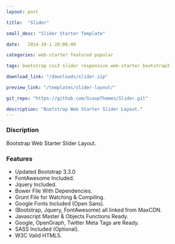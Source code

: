 ```yaml
---
layout: post

title:  "Slider"

small_desc: "Slider Starter Template"

date:   2014-10-1 20:06:40

categories: web-starter featured popular

tags: bootstrap css3 slider responsive web-starter bootstrap3

download_link: "/downloads/slider.zip"

preview_link: "/templates/slider-layout/"

git_repo: "https://github.com/ScoopThemes/Slider.git"

description: "Bootstrap Web Starter Slider Layout."
---
```



### Discription ###

Bootstrap Web Starter Slider Layout.

### Features ###

+ Updated Bootstrap 3.3.0
+ FontAwesome Included.
+ Jquery Included.
+ Bower File With Dependencies.
+ Grunt File for Watching & Compiling.
+ Google Fonts Included (Open Sans).
+ (Bootstrap, Jquery, FontAwesome) all linked from MaxCDN.
+ Javascript Master & Objects Functions Ready.
+ Google, OpenGraph, Twitter Meta Tags are Ready.
+ SASS Included (Optional).
+ W3C Valid HTML5.
